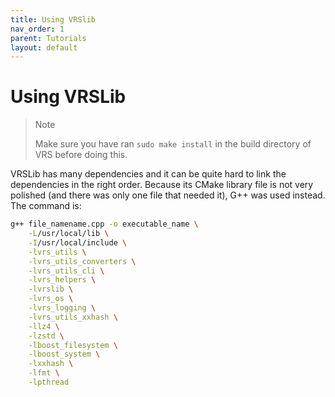 ```yaml
---
title: Using VRSlib
nav_order: 1
parent: Tutorials
layout: default
---
```


# Using VRSLib

> > [!NOTE]
>  Make sure you have ran `sudo make install` in the build directory of VRS
>  before doing this.

VRSLib has many dependencies and it can be quite hard to link the
dependencies in the right order. Because its CMake library file is not very
polished (and there was only one file that needed it), G++ was used instead.
The command is:

```bash
g++ file_namename.cpp -o executable_name \
    -L/usr/local/lib \
    -I/usr/local/include \
    -lvrs_utils \
    -lvrs_utils_converters \
    -lvrs_utils_cli \
    -lvrs_helpers \
    -lvrslib \
    -lvrs_os \
    -lvrs_logging \
    -lvrs_utils_xxhash \
    -llz4 \
    -lzstd \
    -lboost_filesystem \
    -lboost_system \
    -lxxhash \
    -lfmt \
    -lpthread
```
